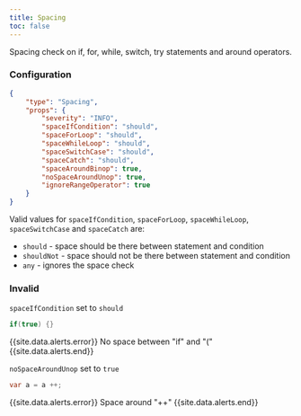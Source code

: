 ```yaml
---
title: Spacing
toc: false
---
```


Spacing check on if, for, while, switch, try statements and around operators.

### Configuration

```json
{
    "type": "Spacing",
    "props": {
        "severity": "INFO",
        "spaceIfCondition": "should",
        "spaceForLoop": "should",
        "spaceWhileLoop": "should",
        "spaceSwitchCase": "should",
        "spaceCatch": "should",
        "spaceAroundBinop": true,
        "noSpaceAroundUnop": true,
        "ignoreRangeOperator": true
    }
}
```

Valid values for `spaceIfCondition`, `spaceForLoop`, `spaceWhileLoop`, `spaceSwitchCase` and `spaceCatch` are:

- `should` - space should be there between statement and condition
- `shouldNot` - space should not be there between statement and condition
- `any` - ignores the space check

### Invalid

`spaceIfCondition` set to `should`

```java
if(true) {}
```

{{site.data.alerts.error}} No space between "if" and "(" {{site.data.alerts.end}}


`noSpaceAroundUnop` set to `true`

```java
var a = a ++;
```

{{site.data.alerts.error}} Space around "++" {{site.data.alerts.end}}
